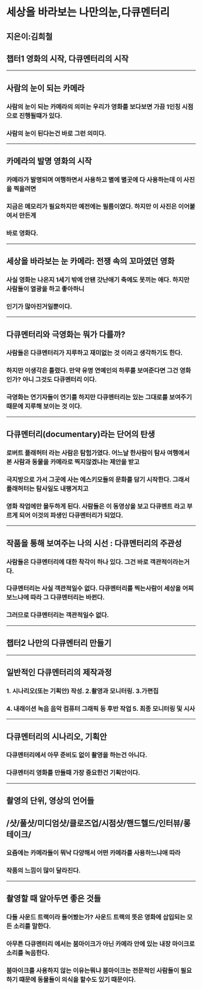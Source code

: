 # 세상을 바라보는 나만의눈,다큐멘터리
## 지은이:김희철
##  챕터1 영화의 시작, 다큐멘터리의 시작
--------------------------------------------------------------------------------------------------------
## 사람의 눈이 되는 카메라
### 사람의 눈이 되는 카메라의 의미는 우리가 영화를 보다보면 가끔 1인칭 시점으로 진행될떄가 있다.
### 사람의 눈이 된다는건 바로 그런 의미다.
--------------------------------------------------------------------------------------------------------
## 카메라의 발명 영화의 시작
### 카메라가 발명되며 여행하면서 사용하고 별에 별곳에 다 사용하는데 이 사진을 찍을려면 
### 지금은 메모리가 필요하지만 예전에는 필름이였다. 하지만 이 사진은 이어붙여서 만든게
### 바로 영화다.
--------------------------------------------------------------------------------------------------------
## 세상을 바라보는 눈 카메라: 전쟁 속의 꼬마였던 영화
### 사실 영화는 나온지 1세기 밖에 안됀 갓난애기 축에도 못끼는 애다. 하지만 사람들이 열광을 하고 좋아하니
### 인기가 많아진거일뿐이다.
--------------------------------------------------------------------------------------------------------
## 다큐멘터리와 극영화는 뭐가 다를까?
### 사람들은 다큐멘터리가 지루하고 재미없는 것 이라고 생각하기도 한다.
### 하지만 이생각은 틀렸다. 만약 유명 연예인의 하루를 보여준다면 그건 영화인가? 아니 그것도 다큐멘터리 이다.
### 극영화는 연기자들이 연기를 하지만 다큐멘터리는 있는 그대로를 보여주기 때문에 지루해 보이는 것 이다.
--------------------------------------------------------------------------------------------------------
## 다큐멘터리(documentary)라는 단어의 탄생
### 로버트 플래허터 라는 사람은 탐험가였다. 어느날 한사람이 탐사 여행에서 본 사람과 동물을 카메라로 찍지않겠냐는 제안을 받고 
### 극지방으로 가서 그곳에 사는 에스키모들의 문화를 담기 시작한다. 그래서 플래허터는 탐사일도 내팽겨치고
### 영화 작업에만 몰두하게 된다. 사람들은 이 동영상을 보고 다큐멘트 라고 부르게 되어 이것의 파생인 다큐멘터리가 되었다.
--------------------------------------------------------------------------------------------------------
## 작품을 통해 보여주는 나의 시선 : 다큐멘터리의 주관성
### 사람들은 다큐멘터리에 대한 착각이 하나 있다. 그건 바로 객관적이라는거다.
### 다큐멘터리는 사실 객관적일수 없다. 다큐멘터리를 찍는사람이 세상을 어찌 보느냐에 따라 그 다큐멘터리는 바뀐다.
### 그러므로 다큐멘터리는 객관적일수 없다.
--------------------------------------------------------------------------------------------------------

## 챕터2 나만의 다큐멘터리 만들기
---------------------------------------------------------------------------------------------------------------------
## 일반적인 다큐멘터리의 제작과정
### 1. 시나리오(또는 기획안) 작성. 2.촬영과 모니터링. 3.가편집
### 4. 내래이션 녹음 음악 컴퓨터 그래픽 등 후반 작업 5. 최종 모니터링 및 시사
--------------------------------------------------------------------------------------------------------
## 다큐멘터리의 시나리오, 기획안
### 다큐멘터리에서 아무 준비도 없이 촬영을 하는건 아니다.
### 다큐멘터리 영화를 만들때 가장 중요한건 기획안이다.
--------------------------------------------------------------------------------------------------------
## 촬영의 단위, 영상의 언어들
## /샷/풀샷/미디엄샷/클로즈업/시점샷/핸드헬드/인터뷰/롱테이크/
### 요즘에는 카메라들이 뭐낙 다양해서 어떤 카메라를 사용하느냐애 따라 
### 작품의 느낌이 많이 달라진다.
--------------------------------------------------------------------------------------------------------
## 촬영할 때 알아두면 좋은 것들
### 다들 사운드 트랙이라 들어봤는가? 사운드 트랙의 뜻은 영화에 삽입되는 모든 소리를 말한다.
### 아무튼 다큐멘터리 에서는 붐마이크가 아닌 카메라 안에 있는 내장 마이크로 소리를 녹음한다.
### 붐마이크를 사용하지 않는 이유는뭐냐 붐마이크는 전문적인 사람들이 필요하기 떄문에 동물들이 의식을 할수도 있기 때문이다.
